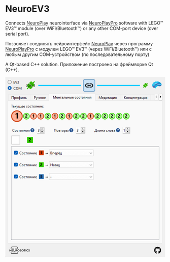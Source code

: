 # NeuroEV3

Connects [NeuroPlay](https://neuroplay.ru) neurointerface via [NeuroPlayPro](https://neuroplay.ru/downloads/neuroplaypro) software with LEGO™ EV3™ module (over WiFi/Bluetooth™) or any other COM-port device (over serial port).

Позволяет соединять нейроинтерфейс [NeuroPlay](https://neuroplay.ru) через программу [NeuroPlayPro](https://neuroplay.ru/downloads/neuroplaypro) с модулем LEGO™ EV3™ (через WiFi/Bluetooth™) или с любым другим COM-устройством (по последовательному порту)

A Qt-based C++ solution.
Приложение построено на фреймворке Qt (C++).

![NeuroEV3 application](https://github.com/Neurobotics/NeuroEV3/blob/master/NeuroEV3-preview.png)
